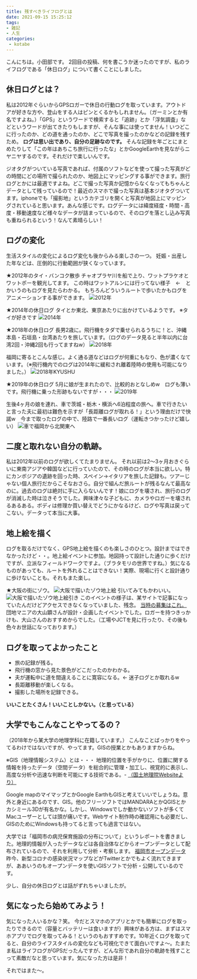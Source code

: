 ```yaml
---
title: 残すべきライフログとは
date: 2021-09-15 15:25:12
tags:
- 雑記
- 人生
categories:
 - kotabe
---
```

こんにちは。小田部です。
2回目の投稿、何を書こうか迷ったのですが、私のライフログである「休日ログ」について書くことにしました。
<!--more-->

## 休日ログとは？
私は2012年ぐらいからGPSロガーで休日の行動ログを取っています。アウトドアが好きな方や、登山をする人はピンとくるかもしれません。（ガーミンとか有名ですよね。）「GPS」というワードで検索すると「追跡」とか「浮気調査」などというワードが出てきたりもしますが、そんな事には使ってません！いつどこに行ったのか、どの道を通ったのか、どこで写真を撮ったのかなどの記録を残すため。
**ログは思い出であり、自分の足跡なのです。**
そんな記録を年ごとにまとめたりして「この年はあちこち旅行に行ったな」とかGoogleEarthを見ながらニヤニヤするのです。それだけで楽しいんです。

ジオタグがついている写真であれば、付属のソフトなどを使って撮った写真がどの時間にどの場所で撮られたのか、地図上にマッピングする事ができます。旅行ログとかには最適ですよね。どこで撮った写真か記憶からなくなってもちゃんとデータとして残っているので！最近のスマホで撮った写真は基本ジオタグついてます。iphoneでも「撮影地」というカテゴリを開くと写真が地図上にマッピングされていると思います。あんな感じです。ログデータには緯度経度・時間・高度・移動速度など様々なデータが詰まっているので、そのログを落とし込み写真も重ねられるという！なんて素晴らしい！

## ログの変化
生活スタイルの変化によるログ変化も後からみる楽しさの一つ。
妊娠・出産した年などは、圧倒的に行動範囲が狭くなっています。

★2012年のタイ・バンコク散歩
チャオプラヤ川を船で上り、ワットプラケオとワットポーを観光してます。
この時はワットアルンには行ってない様子　←　とかいうのもログを見たらわかる。
もちろんどういうルートで歩いたかもログをアニメーションする事ができます。
![2012年](/images/20210915-kotabe/2012.jpg)

★2014年の休日ログ
タイとか東北、東京あたりに出かけているようです。
※タイが好きです
![2014年](/images/20210915-kotabe/2014.jpg)

★2018年の休日ログ
長男2歳に。飛行機をタダで乗せられるうちに！と、沖縄本島・石垣島・台湾あたりを旅しています。（ログのデータ見ると半年以内に台湾2回・沖縄2回も行ってますねw）
![2018年](/images/20210915-kotabe/2018.jpg)

福岡に寄るとこんな感じ。よく通る道などはログが何重にもなり、色が濃くなています。（※飛行機内でのログは2014年に緩和され離着陸時の使用も可能になりました。）
![2018年KYUSHU](/images/20210915-kotabe/2018-2.jpg)

★2019年の休日ログ
5月に娘が生まれたので、比較的おとなしめw　ログも薄いです。飛行機に乗った形跡もないですが・・・
![2019年](/images/20210915-kotabe/2019.jpg)

生後4ヶ月の娘を連れ、車で茨城・栃木・横浜へ6泊程度の旅へ。車で行きたいと言った夫に最初は難色を示すが「長距離ログが取れる！」という理由だけで快諾w　今まで取ったログの中で、陸路で一番長いログ（運転きつかったけど嬉しい）
![車で福岡から北関東へ](/images/20210915-kotabe/MOTOGP.jpg)


## 二度と取れない自分の軌跡。
私は2012年以前のログが欲しくてたまりません。
それ以前は2〜3ヶ月おきぐらいに東南アジアや韓国などに行っていたので、その時のログが本当に欲しい。特にカンボジアの遺跡を回った時、スペイン→イタリアを旅した記録も。ツアーじゃない個人旅行だからこそなおさら。自分で組んだ旅ルートが残るなんて最高なのに。過去のログは絶対に手に入らないんです！娘にログを壊され、旅行のログが消滅した時は泣きそうでした。興味津々な子どもに、カメラやロガーを壊されるあるある。ボディは修理か買い替えでどうにかなるけど、ログや写真は戻ってこない。データって本当に大事。

## 地上絵を描く
ログを取るだけでなく、GPS地上絵を描くのも楽しさのひとつ。設計まではできなかったけど・・。地上絵イベントに参加。地図持って設計した通りに歩くだけですが、立派なフィールドワークですよ。（ブラタモリの世界ですね。）気になるものがあっても、ルートを外れることはできない！実際、現場に行くと設計通りに歩けないことも。それもまた楽し。

★大阪の街にゾウ。
![大阪で描いたゾウ地上絵](/images/20210915-kotabe/zou02.jpg)
引いてみてもかわいい。
![大阪で描いたゾウ地上絵引き](/images/20210915-kotabe/zou01.jpg)
このイベントの様子は、某サイトで記事になっていたんだけどアクセスできなくなっていました、残念。
[当時の募集はこれ。](http://blog.livedoor.jp/sohsai/archives/51960432.html)
団地マニアの大山顕さんが設計・企画したイベントでした。ロガーを持つきっかけも、大山さんのおすすめからでした。（工場やJCTを見に行ったり、その後も色々お世話になっております。）

## ログを取ってよかったこと
- 旅の記録が残る。
- 飛行機の窓から見た景色がどこだったのかわかる。
- 夫が運転中に道を間違えることに寛容になる。← 迷子ログとか取れるw
- 長距離移動が楽しくなる。
- 撮影した場所を記録できる。

**いいことたくさん！いいことしかない。（と思っている）**

## 大学でもこんなことやってるの？
（2018年から某大学の地理学科に在籍しています。）
こんなことばっかりをやってるわけではないですが、やってます。GISの授業とかもありますからね。

※GIS（地理情報システム）とは・・・
地理的位置を手がかりに、位置に関する情報を持ったデータ（空間データ）を総合的に管理・加工し、視覚的に表示し、高度な分析や迅速な判断を可能にする技術である。- [（国土地理院Websiteより）](https://www.gsi.go.jp/GIS/whatisgis.html)

Google mapのマイマップとかGoogle EarthもGISと考えていいでしょうね。意外と身近にあるのです、GIS。他のフリーソフトではMANDARAとかQGISとかカシミール3Dが有名かな。しかし、Windowsでしか動かないソフトが多くてMacユーザーとしては頭が痛いです。Webサイト制作時の確認用にも必要だし、GISのためにWindowsも持ってると言っても過言ではない。

大学では「福岡市の病児保育施設の分布について」というレポートを書きました。地理的情報が入ったデータなどは各自治体などからオープンデータとして配布されているので、それを利用して分析・考察します。
 [福岡市オープンデータ](https://www.open-governmentdata.org/fukuoka-city/)
昨今、新型コロナの感染状況マップなどがTwitterとかでもよく流れてきますが、ああいうのもオープンデータを使いGISソフトで分析・公開しているのです。

少し、自分の休日ログとは話がずれちゃいましたが。

## 気になったら始めてみよう！
気になった人いるかな？笑。
今だとスマホのアプリとかでも簡単にログを取ったりできるので（容量とバッテリーは食いますが）興味がある方は、まずはスマホアプリでログを取ってみる！というのもおすすめです。10年近くログを取ってると、自分のライフスタイルの変化なども可視化できて面白いですよ〜。たまたま私はライフログがGPSだったんですが、どんな形であれ自分の軌跡を残すことって素敵だなと思っています。気になった方は是非！

それではまた〜。